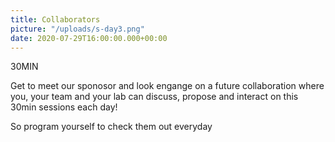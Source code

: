 ```yaml
---
title: Collaborators
picture: "/uploads/s-day3.png"
date: 2020-07-29T16:00:00.000+00:00
---
```


30MIN


Get to meet our sponosor and look engange on a future 
collaboration where you, your team and your lab can
discuss, propose and interact on this 30min sessions
each day! 

So program yourself to check them out everyday

